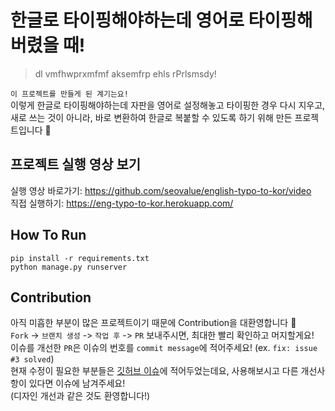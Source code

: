 # 한글로 타이핑해야하는데 영어로 타이핑해버렸을 때!

> dl vmfhwprxmfmf aksemfrp ehls rPrlsmsdy! 
  
`이 프로젝트를 만들게 된 계기는요!`  
이렇게 한글로 타이핑해야하는데 자판을 영어로 설정해놓고 타이핑한 경우 다시 지우고, 새로 쓰는 것이 아니라, 바로 변환하여 한글로 복붙할 수 있도록 하기 위해 
만든 프로젝트입니다 🙂

## 프로젝트 실행 영상 보기
실행 영상 바로가기: https://github.com/seovalue/english-typo-to-kor/video  
직접 실행하기: https://eng-typo-to-kor.herokuapp.com/  

## How To Run
```
pip install -r requirements.txt
python manage.py runserver
```

## Contribution
아직 미흡한 부분이 많은 프로젝트이기 때문에 Contribution을 대환영합니다 🤗  
`Fork` -> `브랜치 생성` -> `작업 후` -> `PR` 보내주시면, 최대한 빨리 확인하고 머지할게요!  
이슈를 개선한 `PR`은 이슈의 번호를 `commit message`에 적어주세요! (ex. `fix: issue #3 solved`)  
현재 수정이 필요한 부분들은 [깃허브 이슈](https://github.com/seovalue/english-typo-to-kor/issues)에 적어두었는데요, 
사용해보시고 다른 개선사항이 있다면 이슈에 남겨주세요!  
(디자인 개선과 같은 것도 환영합니다!)